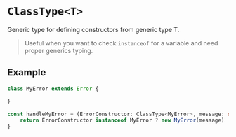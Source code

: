 # `ClassType<T>`

Generic type for defining constructors from generic type T.

> Useful when you want to check `instanceof` for a variable and need proper generics typing.

## Example

```ts
class MyError extends Error {

}

const handleMyError = (ErrorConstructor: ClassType<MyError>, message: string) => {
    return ErrorConstructor instanceof MyError ? new MyError(message) : new ErrorConstructor(message);
}
```

